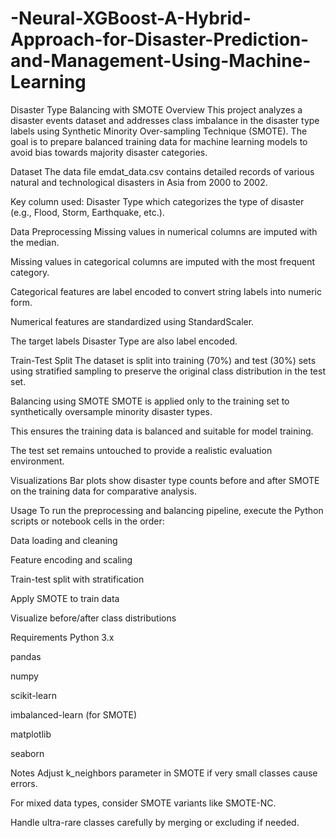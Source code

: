 # -Neural-XGBoost-A-Hybrid-Approach-for-Disaster-Prediction-and-Management-Using-Machine-Learning
Disaster Type Balancing with SMOTE
Overview
This project analyzes a disaster events dataset and addresses class imbalance in the disaster type labels using Synthetic Minority Over-sampling Technique (SMOTE). The goal is to prepare balanced training data for machine learning models to avoid bias towards majority disaster categories.

Dataset
The data file emdat_data.csv contains detailed records of various natural and technological disasters in Asia from 2000 to 2002.

Key column used: Disaster Type which categorizes the type of disaster (e.g., Flood, Storm, Earthquake, etc.).

Data Preprocessing
Missing values in numerical columns are imputed with the median.

Missing values in categorical columns are imputed with the most frequent category.

Categorical features are label encoded to convert string labels into numeric form.

Numerical features are standardized using StandardScaler.

The target labels Disaster Type are also label encoded.

Train-Test Split
The dataset is split into training (70%) and test (30%) sets using stratified sampling to preserve the original class distribution in the test set.

Balancing using SMOTE
SMOTE is applied only to the training set to synthetically oversample minority disaster types.

This ensures the training data is balanced and suitable for model training.

The test set remains untouched to provide a realistic evaluation environment.

Visualizations
Bar plots show disaster type counts before and after SMOTE on the training data for comparative analysis.

Usage
To run the preprocessing and balancing pipeline, execute the Python scripts or notebook cells in the order:

Data loading and cleaning

Feature encoding and scaling

Train-test split with stratification

Apply SMOTE to train data

Visualize before/after class distributions

Requirements
Python 3.x

pandas

numpy

scikit-learn

imbalanced-learn (for SMOTE)

matplotlib

seaborn

Notes
Adjust k_neighbors parameter in SMOTE if very small classes cause errors.

For mixed data types, consider SMOTE variants like SMOTE-NC.

Handle ultra-rare classes carefully by merging or excluding if needed.
